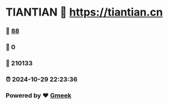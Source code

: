 # TIANTIAN :link: https://tiantian.cn 
### :page_facing_up: [88](https://tiantian.cn/tag.html) 
### :speech_balloon: 0 
### :hibiscus: 210133 
### :alarm_clock: 2024-10-29 22:23:36 
### Powered by :heart: [Gmeek](https://github.com/Meekdai/Gmeek)
